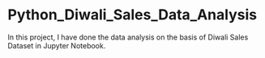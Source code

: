 # Python_Diwali_Sales_Data_Analysis
In this project, I have done the data analysis on the basis of Diwali Sales Dataset in Jupyter Notebook.
